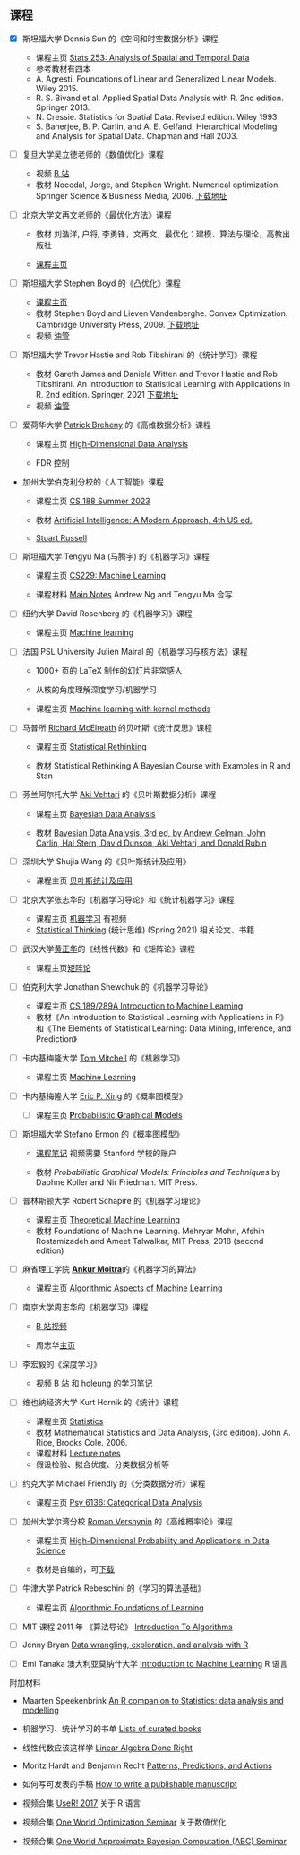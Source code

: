 ## 课程

-   [x] 斯坦福大学 Dennis Sun 的《空间和时空数据分析》课程

    -   课程主页 [Stats 253: Analysis of Spatial and Temporal Data](https://web.stanford.edu/class/stats253/)
    -   参考教材有四本
    -   A. Agresti. Foundations of Linear and Generalized Linear Models. Wiley 2015.
    -   R. S. Bivand et al. Applied Spatial Data Analysis with R. 2nd edition. Springer 2013.
    -   N. Cressie. Statistics for Spatial Data. Revised edition. Wiley 1993
    -   S. Banerjee, B. P. Carlin, and A. E. Gelfand. Hierarchical Modeling and Analysis for Spatial Data. Chapman and Hall 2003.

-   [ ] 复旦大学吴立徳老师的《数值优化》课程

    -   视频 [B 站](https://www.bilibili.com/video/BV1Kx411m7QB/)
    -   教材 Nocedal, Jorge, and Stephen Wright. Numerical optimization. Springer Science & Business Media, 2006. [下载地址](https://www.csie.ntu.edu.tw/~r97002/temp/num_optimization.pdf)

-   [ ] 北京大学文再文老师的《最优化方法》课程

    -   教材 刘浩洋, 户将, 李勇锋，文再文，最优化：建模、算法与理论，高教出版社

    -   [课程主页](http://faculty.bicmr.pku.edu.cn/~wenzw/optbook.html)

-   [ ] 斯坦福大学 Stephen Boyd 的《凸优化》课程

    -   [课程主页](https://web.stanford.edu/~boyd/cvxbook/)
    -   教材 Stephen Boyd and Lieven Vandenberghe. Convex Optimization. Cambridge University Press, 2009. [下载地址](https://web.stanford.edu/~boyd/cvxbook/bv_cvxbook.pdf)
    -   视频 [油管](https://www.youtube.com/playlist?list=PL3940DD956CDF0622)

-   [ ] 斯坦福大学 Trevor Hastie and Rob Tibshirani 的《统计学习》课程

    -   教材 Gareth James and Daniela Witten and Trevor Hastie and Rob Tibshirani. An Introduction to Statistical Learning with Applications in R. 2nd edition. Springer, 2021 [下载地址](https://hastie.su.domains/ISLR2/ISLRv2_website.pdf)
    -   视频 [油管](https://www.dataschool.io/15-hours-of-expert-machine-learning-videos/)

-   [ ] 爱荷华大学 [Patrick Breheny](https://myweb.uiowa.edu/pbreheny/index.html) 的《高维数据分析》课程

    -   课程主页 [High-Dimensional Data Analysis](https://myweb.uiowa.edu/pbreheny/7240/s21/index.html)

    -   FDR 控制

-   加州大学伯克利分校的《人工智能》课程

    -   课程主页 [CS 188 Summer 2023](https://inst.eecs.berkeley.edu/~cs188/su23/)

    -   教材 [Artificial Intelligence: A Modern Approach, 4th US ed.](https://aima.cs.berkeley.edu/index.html)

    -   [Stuart Russell](http://people.eecs.berkeley.edu/~russell/)

-   [ ] 斯坦福大学 Tengyu Ma (马腾宇) 的《机器学习》课程

    -   课程主页 [CS229: Machine Learning](https://cs229.stanford.edu/)

    -   课程材料 [Main Notes](https://cs229.stanford.edu/main_notes.pdf) Andrew Ng and Tengyu Ma 合写

-   [ ] 纽约大学 David Rosenberg 的《机器学习》课程

    -   课程主页 [Machine learning](https://davidrosenberg.github.io/ml2018)

-   [ ] 法国 PSL University Julien Mairal 的《机器学习与核方法》课程

    -   1000+ 页的 LaTeX 制作的幻灯片非常感人

    -   从核的角度理解深度学习/机器学习

    -   课程主页 [Machine learning with kernel methods](https://mva-kernel-methods.github.io/course-2021-2022/)

-   [ ] 马普所 [Richard McElreath](https://github.com/rmcelreath) 的贝叶斯《统计反思》课程

    -   课程主页 [Statistical Rethinking](https://github.com/rmcelreath/stat_rethinking_2023)

    -   教材 Statistical Rethinking A Bayesian Course with Examples in R and Stan

-   [ ] 芬兰阿尔托大学 [Aki Vehtari](https://users.aalto.fi/~ave/) 的《贝叶斯数据分析》课程

    -   课程主页 [Bayesian Data Analysis](https://github.com/avehtari/BDA_course_Aalto)

    -   教材 [Bayesian Data Analysis, 3rd ed, by Andrew Gelman, John Carlin, Hal Stern, David Dunson, Aki Vehtari, and Donald Rubin](https://users.aalto.fi/~ave/BDA3.pdf)

-   [ ] 深圳大学 Shujia Wang 的《贝叶斯统计及应用》

    -   课程主页 [贝叶斯统计及应用](https://andrewwang.rbind.io/courses/bayesian_statistics/)

-   [ ] 北京大学张志华的《机器学习导论》和《统计机器学习》课程

    -   课程主页 [机器学习](https://www.math.pku.edu.cn/teachers/zhzhang/) 有视频
    -   [Statistical Thinking](https://www.math.pku.edu.cn/teachers/zhzhang/stat.html) (统计思维) (Spring 2021) 相关论文、书籍

-   [ ] 武汉大学[黄正华](http://aff.whu.edu.cn/huangzh/)的《线性代数》和《矩阵论》课程

    -   课程主页[矩阵论](http://aff.whu.edu.cn/huangzh/)

-   [ ] 伯克利大学 Jonathan Shewchuk 的《机器学习导论》

    -   课程主页 [CS 189/289A Introduction to Machine Learning](https://people.eecs.berkeley.edu/~jrs/189/)
    -   教材《An Introduction to Statistical Learning with Applications in R》和《The Elements of Statistical Learning: Data Mining, Inference, and Prediction》

-   [ ] 卡内基梅隆大学 [Tom Mitchell](https://www.cs.cmu.edu/~tom/) 的《机器学习》

    -   课程主页 [Machine Learning](http://www.cs.cmu.edu/~tom/10701_sp11/lectures.shtml)

-   [ ] 卡内基梅隆大学 [Eric P. Xing](https://www.cs.cmu.edu/~epxing/) 的《概率图模型》

    -   [ ] 课程主页 [**P**robabilistic **G**raphical **M**odels](https://sailinglab.github.io/pgm-spring-2019/)

-   [ ] 斯坦福大学 Stefano Ermon 的《概率图模型》

    -   [课程笔记](https://github.com/ermongroup/cs228-notes) 视频需要 Stanford 学校的账户

    -   教材 *Probabilistic Graphical Models: Principles and Techniques* by Daphne Koller and Nir Friedman. MIT Press.

-   [ ] 普林斯顿大学 Robert Schapire 的《机器学习理论》

    -   课程主页 [Theoretical Machine Learning](https://www.cs.princeton.edu/courses/archive/spring19/cos511/schedule.html)
    -   教材 Foundations of Machine Learning. Mehryar Mohri, Afshin Rostamizadeh and Ameet Talwalkar, MIT Press, 2018 (second edition)

-   [ ] 麻省理工学院 [**Ankur Moitra**](http://people.csail.mit.edu/moitra/)的《机器学习的算法》

    -   课程主页 [Algorithmic Aspects of Machine Learning](https://people.csail.mit.edu/moitra/408b.html)

-   [ ] 南京大学周志华的《机器学习》课程

    -   [B 站视频](https://www.bilibili.com/video/BV1R44y1o749)

    -   周志华[主页](https://cs.nju.edu.cn/zhouzh/index.htm)

-   [ ] 李宏毅的《深度学习》

    -   视频 [B 站](http://www.bilibili.com/video/av9770302/) 和 holeung 的[学习笔记](http://blog.csdn.net/soulmeetliang)

-   [ ] 维也纳经济大学 Kurt Hornik 的《统计》课程

    -   课程主页 [Statistics](https://statmath.wu.ac.at/~hornik/QFS2/qfs2_facts.html)
    -   教材 Mathematical Statistics and Data Analysis, (3rd edition). John A. Rice, Brooks Cole. 2006.
    -   课程材料 [Lecture notes](https://statmath.wu.ac.at/~hornik/QFS2/qfs2_lectures.pdf)
    -   假设检验、拟合优度、分类数据分析等

-   [ ] 约克大学 Michael Friendly 的《分类数据分析》课程

    -   课程主页 [Psy 6136: Categorical Data Analysis](https://friendly.github.io/psy6136/index.html)

-   [ ] 加州大学尔湾分校 [Roman Vershynin](https://www.math.uci.edu/~rvershyn) 的《高维概率论》课程

    -   课程主页 [High-Dimensional Probability and Applications in Data Science](https://www.math.uci.edu/~rvershyn/teaching/hdp/hdp.html)

    -   教材是自编的，可[下载](https://www.math.uci.edu/~rvershyn/papers/HDP-book/HDP-book.pdf)

-   [ ] 牛津大学 Patrick Rebeschini 的《学习的算法基础》

    -   课程主页 [Algorithmic Foundations of Learning](https://www.stats.ox.ac.uk/~rebeschi/teaching/AFoL/22/)

-   [ ] MIT 课程 2011 年 《算法导论》 [Introduction To Algorithms](https://ocw.mit.edu/courses/6-006-introduction-to-algorithms-fall-2011/)

-   [ ] Jenny Bryan [Data wrangling, exploration, and analysis with R](https://stat545.com/)

-   [ ] Emi Tanaka 澳大利亚莫纳什大学 [Introduction to Machine Learning](https://emitanaka.org/iml/index.html) R 语言


附加材料

-   Maarten Speekenbrink [An R companion to Statistics: data analysis and modelling](https://mspeekenbrink.github.io/sdam-r-companion/index.html)

-   机器学习、统计学习的书单 [Lists of curated books](https://franknielsen.github.io/Books/CuratedBookLists.html)

-   线性代数应该这样学 [Linear Algebra Done Right](https://linear.axler.net/)

-   Moritz Hardt and Benjamin Recht [Patterns, Predictions, and Actions](https://mlstory.org/)

-   如何写可发表的手稿 [How to write a publishable manuscript](https://jinjipang.com/en/how-to-write-a-publishable-manuscript/)

-   视频合集 [UseR! 2017](https://learn.microsoft.com/en-us/events/user-international-r-user-conferences-user-international-r-user-2017-conference/) 关于 R 语言

-   视频合集 [One World Optimization Seminar](https://owos.univie.ac.at/) 关于数值优化

-   视频合集 [One World Approximate Bayesian Computation (ABC) Seminar](https://warwick.ac.uk/fac/sci/statistics/news/upcoming-seminars/abcworldseminar)
